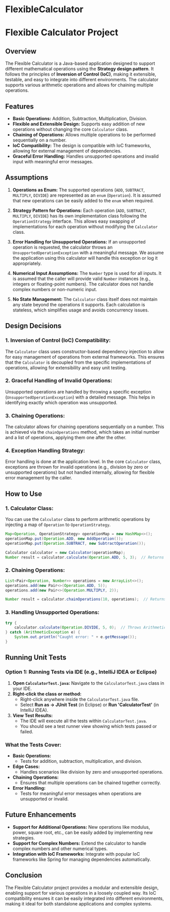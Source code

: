 # FlexibleCalculator

# Flexible Calculator Project

## Overview

The Flexible Calculator is a Java-based application designed to support different mathematical operations using the **Strategy design pattern**. It follows the principles of **Inversion of Control (IoC)**, making it extensible, testable, and easy to integrate into different environments. The calculator supports various arithmetic operations and allows for chaining multiple operations.

## Features
- **Basic Operations:** Addition, Subtraction, Multiplication, Division.
- **Flexible and Extensible Design:** Supports easy addition of new operations without changing the core `Calculator` class.
- **Chaining of Operations:** Allows multiple operations to be performed sequentially on a number.
- **IoC Compatibility:** The design is compatible with IoC frameworks, allowing for external management of dependencies.
- **Graceful Error Handling:** Handles unsupported operations and invalid input with meaningful error messages.

## Assumptions
1. **Operations as Enum:** 
   The supported operations (`ADD`, `SUBTRACT`, `MULTIPLY`, `DIVIDE`) are represented as an `enum` (`Operation`). It is assumed that new operations can be easily added to the `enum` when required.
   
2. **Strategy Pattern for Operations:**
   Each operation (`ADD`, `SUBTRACT`, `MULTIPLY`, `DIVIDE`) has its own implementation class following the `OperationStrategy` interface. This allows easy swapping of implementations for each operation without modifying the `Calculator` class.

3. **Error Handling for Unsupported Operations:**
   If an unsupported operation is requested, the calculator throws an `UnsupportedOperationException` with a meaningful message. We assume the application using this calculator will handle this exception or log it appropriately.

4. **Numerical Input Assumptions:**
   The `Number` type is used for all inputs. It is assumed that the caller will provide valid `Number` instances (e.g., integers or floating-point numbers). The calculator does not handle complex numbers or non-numeric input.

5. **No State Management:**
   The `Calculator` class itself does not maintain any state beyond the operations it supports. Each calculation is stateless, which simplifies usage and avoids concurrency issues.

## Design Decisions
### 1. **Inversion of Control (IoC) Compatibility:**
The `Calculator` class uses constructor-based dependency injection to allow for easy management of operations from external frameworks. This ensures that the `Calculator` is decoupled from the specific implementations of operations, allowing for extensibility and easy unit testing.

### 2. **Graceful Handling of Invalid Operations:**
Unsupported operations are handled by throwing a specific exception (`UnsupportedOperationException`) with a detailed message. This helps in identifying exactly which operation was unsupported.

### 3. **Chaining Operations:**
The calculator allows for chaining operations sequentially on a number. This is achieved via the `chainOperations` method, which takes an initial number and a list of operations, applying them one after the other.

### 4. **Exception Handling Strategy:**
Error handling is done at the application level. In the core `Calculator` class, exceptions are thrown for invalid operations (e.g., division by zero or unsupported operations) but not handled internally, allowing for flexible error management by the caller.

## How to Use
### 1. **Calculator Class:**
You can use the `Calculator` class to perform arithmetic operations by injecting a map of `Operation` to `OperationStrategy`.

```java
Map<Operation, OperationStrategy> operationMap = new HashMap<>();
operationMap.put(Operation.ADD, new AddOperation());
operationMap.put(Operation.SUBTRACT, new SubtractOperation());

Calculator calculator = new Calculator(operationMap);
Number result = calculator.calculate(Operation.ADD, 5, 3);  // Returns 8
```

### 2. **Chaining Operations:**
```java
List<Pair<Operation, Number>> operations = new ArrayList<>();
operations.add(new Pair<>(Operation.ADD, 5));
operations.add(new Pair<>(Operation.MULTIPLY, 2));

Number result = calculator.chainOperations(10, operations);  // Returns (10 + 5) * 2 = 30
```

### 3. **Handling Unsupported Operations:**
```java
try {
    calculator.calculate(Operation.DIVIDE, 5, 0);  // Throws ArithmeticException
} catch (ArithmeticException e) {
    System.out.println("Caught error: " + e.getMessage());
}
```

## Running Unit Tests

### Option 1: Running Tests via IDE (e.g., IntelliJ IDEA or Eclipse)
1. **Open `CalculatorTest.java`:** Navigate to the `CalculatorTest.java` class in your IDE.
2. **Right-click the class or method:**
   - Right-click anywhere inside the `CalculatorTest.java` file.
   - Select **Run as → JUnit Test** (in Eclipse) or **Run 'CalculatorTest'** (in IntelliJ IDEA).
3. **View Test Results:**
   - The IDE will execute all the tests within `CalculatorTest.java`.
   - You should see a test runner view showing which tests passed or failed.

### What the Tests Cover:
- **Basic Operations:**
   - Tests for addition, subtraction, multiplication, and division.
- **Edge Cases:**
   - Handles scenarios like division by zero and unsupported operations.
- **Chaining Operations:**
   - Ensures that multiple operations can be chained together correctly.
- **Error Handling:**
   - Tests for meaningful error messages when operations are unsupported or invalid.

## Future Enhancements
- **Support for Additional Operations:** New operations like modulus, power, square root, etc., can be easily added by implementing new strategies.
- **Support for Complex Numbers:** Extend the calculator to handle complex numbers and other numerical types.
- **Integration with IoC Frameworks:** Integrate with popular IoC frameworks like Spring for managing dependencies automatically.

## Conclusion
The Flexible Calculator project provides a modular and extensible design, enabling support for various operations in a loosely coupled way. Its IoC compatibility ensures it can be easily integrated into different environments, making it ideal for both standalone applications and complex systems.
